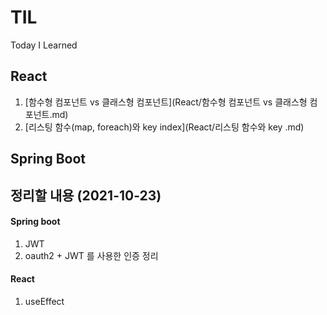 # TIL
Today I Learned


## React

1. [함수형 컴포넌트 vs 클래스형 컴포넌트](React/함수형 컴포넌트 vs 클래스형 컴포넌트.md)
2. [리스팅 함수(map, foreach)와 key index](React/리스팅 함수와 key .md)

## Spring Boot

## 정리할 내용 (2021-10-23)

#### Spring boot
1. JWT
2. oauth2 + JWT 를 사용한 인증 정리 

#### React
1. useEffect
